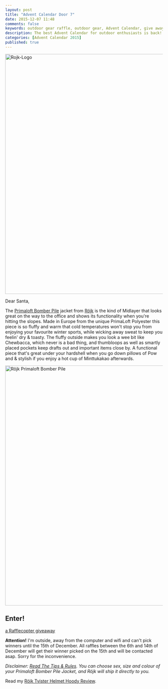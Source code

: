 ```yaml
---
layout: post
title: "Advent Calendar Door 7"
date: 2015-12-07 11:48
comments: false
keywords: outdoor gear raffle, outdoor gear, Advent Calendar, give away
description: The best Advent Calendar for outdoor enthusiasts is back! Full of sweet prizes which will enhance your adventures and make them more ultralight & fun!
categories: [Advent Calendar 2015]
published: true
---
```


<a data-flickr-embed="true"  href="https://hikinginfinland.com/2015/12/advent-calendar-door-7.html" title="Rojk-Logo"><img src="https://farm9.staticflickr.com/8681/16027122422_ccf33eb10f_b.jpg" width="1024" height="768" alt="Rojk-Logo"></a><script async src="//embedr.flickr.com/assets/client-code.js" charset="utf-8"></script>

<!-- more -->

Dear Santa,

The [Primaloft Bomber Pile](http://rojksuperwear.com/en/chicks/chicks-primaloft-bomberpile-tamarillo.html) jacket from [Röjk](http://rojksuperwear.com/en/) is the kind of Midlayer that looks great on the way to the office and shows its functionality when you're hitting the slopes. Made in Europe from the unique PrimaLoft Polyester this piece is so fluffy and warm that cold temperatures won't stop you from enjoying your favourite winter sports, while wicking away sweat to keep you feelin' dry & toasty. The fluffy outside makes you look a wee bit like Chewbacca, which never is a bad thing, and thumbloops as well as smartly placed pockets keep drafts out and important items close by. A functional piece that's great under your hardshell when you go down pillows of Pow and & stylish if you enjoy a hot cup of Minttukakao afterwards.

<a data-flickr-embed="true"  href="https://www.flickr.com/photos/hendrikmorkel/23392502621/in/dateposted/" title="Röjk Primaloft Bomber Pile"><img src="https://farm1.staticflickr.com/714/23392502621_e7b70dab3a_b.jpg" width="1024" height="768" alt="Röjk Primaloft Bomber Pile"></a><script async src="//embedr.flickr.com/assets/client-code.js" charset="utf-8"></script>

## Enter!

<a class="rcptr" href="http://www.rafflecopter.com/rafl/display/2eafd89564/" rel="nofollow" data-raflid="2eafd89564" data-theme="classic" data-template="547b1bf514e3887a6c34e3c0" id="rcwidget_de2jrzy4">a Rafflecopter giveaway</a>
<script src="//widget-prime.rafflecopter.com/launch.js"></script>

**Attention!** I'm outside, away from the computer and wifi and can't pick winners until the 15th of December. All raffles between the 6th and 14th of December will get their winner picked on the 15th and will be contacted asap. Sorry for the inconvenience. 

*Disclaimer: [Read The Tips & Rules](https://hikinginfinland.com/2015/11/advent-calendar-2015-the-rules.html). You can choose sex, size and colour of your Primaloft Bomber Pile Jacket, and Röjk will ship it directly to you.*

Read my [Röjk Tvister Helmet Hoody Review](https://hikinginfinland.com/2012/11/hoodylicious.html).